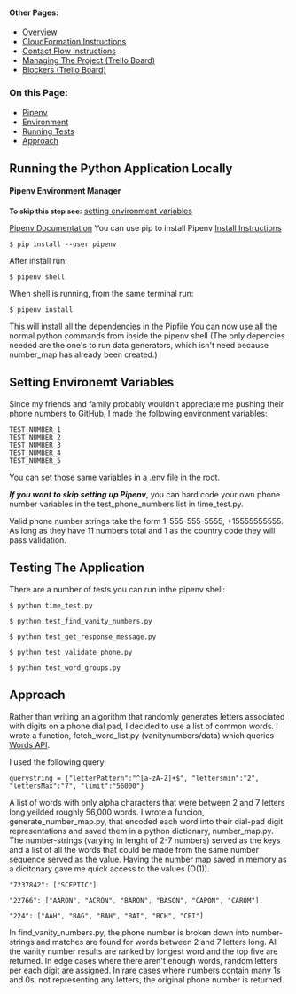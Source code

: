 #### Other Pages:
- [Overview](README.md)
- [CloudFormation Instructions](CLOUDFORMATION.md)
- [Contact Flow Instructions](CONTACTFLOW.md)
- [Managing The Project (Trello Board)](https://trello.com/b/MtaGkEdG/voicefoundry-code-challenge)
- [Blockers (Trello Board)](https://trello.com/b/MtaGkEdG/voicefoundry-code-challenge)

### On this Page:

- [Pipenv](#pipenv-environment-manager)
- [Environment](#setting-environemt-variables)
- [Running Tests](#testing-the-application)
- [Approach](#approach)



## Running the Python Application Locally
#### Pipenv Environment Manager
**<span style="font-size:.8rem">To skip this step see:</span>**    [setting environment variables](#setting-environemt-variables)

[Pipenv Documentation](https://pipenv.pypa.io/en/latest/install/)
You can use pip to install Pipenv
[Install Instructions](https://pypi.org/project/pipenv/)
```
$ pip install --user pipenv
```
After install run:
```
$ pipenv shell
```
When shell is running, from the same terminal run:
```
$ pipenv install
```
 This will install all the dependencies in the Pipfile
 You can now use all the normal python commands from inside the pipenv shell (The only depencies needed are the one's to run data generators, which isn't need because number_map has already been created.)

## Setting Environemt Variables

Since my friends and family probably wouldn't appreciate me pushing their phone numbers to GitHub, I made the following environment variables:
```
TEST_NUMBER_1
TEST_NUMBER_2
TEST_NUMBER_3
TEST_NUMBER_4
TEST_NUMBER_5
```
You can set those same variables in a .env file in the root. 

***If you want to skip setting up Pipenv***, you can hard code your own phone number variables in the test_phone_numbers list in time_test.py.

Valid phone number strings take the form 1-555-555-5555, +15555555555. As long as they have 11 numbers total and 1 as the country code they will pass validation.

## Testing The Application

There are a number of tests you can run inthe pipenv shell:
```
$ python time_test.py
```
```
$ python test_find_vanity_numbers.py
```
```
$ python test_get_response_message.py
```
```
$ python test_validate_phone.py
```
```
$ python test_word_groups.py
```

## Approach

Rather than writing an algorithm that randomly generates letters associated with digits on a phone dial pad, I decided to use a list of common words. I wrote a function, fetch_word_list.py (vanitynumbers/data) which queries [Words API](https://www.wordsapi.com/#). 

I used the following query:

```
querystring = {"letterPattern":"^[a-zA-Z]+$", "lettersmin":"2", "lettersMax":"7", "limit":"56000"}
```

A list of words with only alpha characters that were between 2 and 7 letters long yeilded roughly 56,000 words. I wrote a funcion, generate_number_map.py, that encoded each word into their dial-pad digit representations and saved them in a python dictionary, number_map.py. The number-strings (varying in lenght of 2-7 numbers) served as the keys and a list of all the words that could be made from the same number sequence served as the value. Having the number map saved in memory as a dicitonary gave me quick access to the values (O(1)).

```
"7237842": ["SCEPTIC"]
```

```
"22766": ["AARON", "ACRON", "BARON", "BASON", "CAPON", "CAROM"],
```
```
"224": ["AAH", "BAG", "BAH", "BAI", "BCH", "CBI"]
```
In find_vanity_numbers.py, the phone number is broken down into number-strings and matches are found for words between 2 and 7 letters long. All the vanity number results are ranked by longest word and the top five are returned. In edge cases where there aren't enough words, random letters per each digit are assigned. In rare cases where numbers contain many 1s and 0s, not representing any letters, the original phone number is returned.


